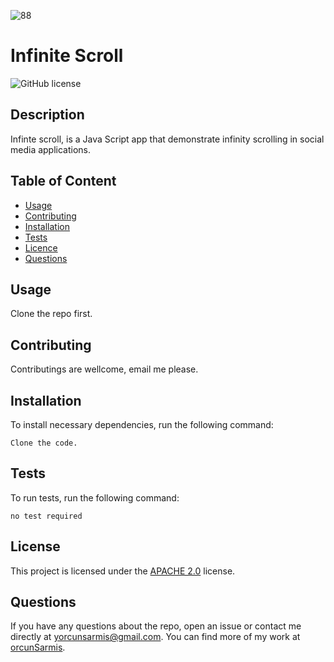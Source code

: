 
  ![88](https://github.com/orcunSarmis/Infinite-Scroll/assets/79064464/28a900e8-409f-45fd-8f80-39d51a43099e)

  # **Infinite Scroll**

  ![GitHub license](https://img.shields.io/badge/license-APACHE2.0-blue.svg)

  ## Description

  Infinte scroll, is a Java Script app that demonstrate infinity scrolling in social media applications.

  ## Table of Content

  * [Usage](#usage)
  * [Contributing](#contributing)
  * [Installation](#installation)
  * [Tests](#tests)
  * [Licence](#license)
  * [Questions](#questions)

  ## Usage

  Clone the repo first.

  ## Contributing

  Contributings are wellcome, email me please.

  ## Installation

  To install necessary dependencies, run the following command:
  ```
  Clone the code.
  ```
  ## Tests

  To run tests, run the following command:
  ```
  no test required
  ```
  ## License

   This project is licensed under the [APACHE 2.0](https://www.apache.org/licenses/LICENSE-2.0) license.

  ## Questions

  If you have any questions about the repo, open an issue or contact me directly at yorcunsarmis@gmail.com. You can find more of my work at [orcunSarmis](https://github.com/orcunSarmis/).

